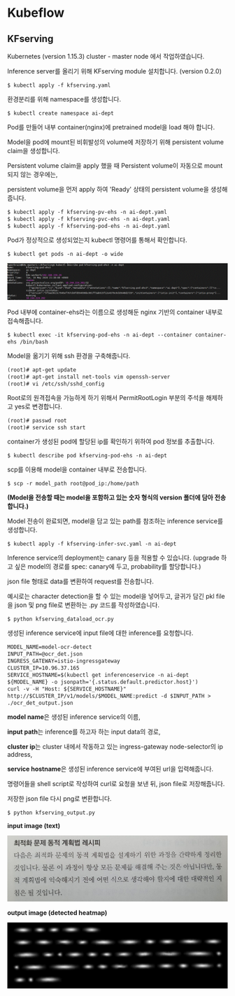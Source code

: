 # Kubeflow
## KFserving 

Kubernetes (version 1.15.3)
cluster - master node 에서 작업하였습니다.



Inference server를 올리기 위해 KFserving module 설치합니다. (version 0.2.0)

~~~
$ kubectl apply -f kfserving.yaml
~~~  

환경분리를 위해 namespace를 생성합니다.

~~~
$ kubectl create namespace ai-dept
~~~ 

Pod를 만들어 내부 container(nginx)에 pretrained model을 load 해야 합니다.

Model을 pod에 mount된 비휘발성의 volume에 저장하기 위해 persistent volume claim을 생성합니다.

Persistent volume claim을 apply 했을 때 Persistent volume이 자동으로 mount 되지 않는 경우에는, 

persistent volume을 먼저 apply 하여 'Ready' 상태의 persistent volume을 생성해줍니다.

~~~
$ kubectl apply -f kfserving-pv-ehs -n ai-dept.yaml
$ kubectl apply -f kfserving-pvc-ehs -n ai-dept.yaml
$ kubectl apply -f kfserving-pod-ehs -n ai-dept.yaml
~~~

Pod가 정상적으로 생성되었는지 kubectl 명령어를 통해서 확인합니다.

~~~
$ kubectl get pods -n ai-dept -o wide
~~~

![kubectl describe pod](./image/kubectl_describe_pod.GIF)


Pod 내부에 container-ehs라는 이름으로 생성해둔 nginx 기반의 container 내부로 접속해줍니다.

~~~
$ kubectl exec -it kfserving-pod-ehs -n ai-dept --container container-ehs /bin/bash
~~~

Model을 옮기기 위해 ssh 환경을 구축해줍니다.

~~~
(root)# apt-get update
(root)# apt-get install net-tools vim openssh-server
(root)# vi /etc/ssh/sshd_config
~~~

Root로의 원격접속을 가능하게 하기 위해서 PermitRootLogin 부분의 주석을 해제하고 yes로 변경합니다.

~~~
(root)# passwd root
(root)# service ssh start
~~~

container가 생성된 pod에 할당된 ip를 확인하기 위하여 pod 정보를 추출합니다.

~~~
$ kubectl describe pod kfserving-pod-ehs -n ai-dept
~~~

scp를 이용해 model을 container 내부로 전송합니다.

~~~
$ scp -r model_path root@pod_ip:/home/path
~~~

**(Model을 전송할 때는 model을 포함하고 있는 숫자 형식의 version 폴더에 담아 전송합니다.)**

Model 전송이 완료되면, model을 담고 있는 path를 참조하는 inference service를 생성합니다.

~~~
$ kubectl apply -f kfserving-infer-svc.yaml -n ai-dept
~~~

Inference service의 deployment는 canary 등을 적용할 수 있습니다. 
(upgrade 하고 싶은 model의 경로를 spec: canary에 두고, probability를 할당합니다.)

json file 형태로 data를 변환하여 request를 전송합니다.

예시로는 character detection을 할 수 있는 model을 넣어두고, 글귀가 담긴 pkl file을 json 및 png file로 변환하는 .py 코드를 작성하였습니다.

~~~
$ python kfserving_dataload_ocr.py
~~~

생성된 inference service에 input file에 대한 inference를 요청합니다.

~~~
MODEL_NAME=model-ocr-detect
INPUT_PATH=@ocr_det.json
INGRESS_GATEWAY=istio-ingressgateway
CLUSTER_IP=10.96.37.165
SERVICE_HOSTNAME=$(kubectl get inferenceservice -n ai-dept ${MODEL_NAME} -o jsonpath='{.status.default.predictor.host}')
curl -v -H "Host: ${SERVICE_HOSTNAME}" http://$CLUSTER_IP/v1/models/$MODEL_NAME:predict -d $INPUT_PATH > ./ocr_det_output.json
~~~
**model name**은 생성된 inference service의 이름, 

**input path**는 inference를 하고자 하는 input data의 경로, 

**cluster ip**는 cluster 내에서 작동하고 있는 ingress-gateway node-selector의 ip address, 

**service hostname**은 생성된 inference service에 부여된 url을 입력해줍니다.

명령어들을 shell script로 작성하여 curl로 요청을 보낸 뒤, json file로 저장해줍니다.

저장한 json file 다시 png로 변환합니다.

~~~
$ python kfserving_output.py
~~~

**input image (text)**

![input image](./image/ocr_det.png)

**output image (detected heatmap)**

![output image](./image/ocr_det_output.png)

